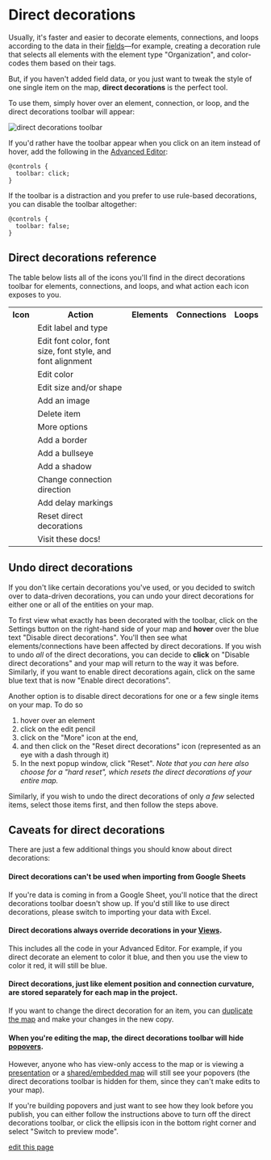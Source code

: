 # Direct decorations

Usually, it's faster and easier to decorate elements, connections, and loops according to the data in their [fields](/guides/fields.html)—for example, creating a decoration rule that selects all elements with the element type "Organization", and color-codes them based on their tags.

But, if you haven't added field data, or you just want to tweak the style of one single item on the map, **direct decorations** is the perfect tool.

To use them, simply hover over an element, connection, or loop, and the direct decorations toolbar will appear:

![direct decorations toolbar](/images/direct-decoration-toolbar.png)

If you'd rather have the toolbar appear when you click on an item instead of hover, add the following in the [Advanced Editor](/overview/view-editors.html#advanced-editor):

```
@controls {
  toolbar: click;
}
```

If the toolbar is a distraction and you prefer to use rule-based decorations, you can disable the toolbar altogether:

```
@controls {
  toolbar: false;
}
```


## Direct decorations reference

The table below lists all of the icons you'll find in the direct decorations toolbar for elements, connections, and loops, and what action each icon exposes to you.

<table class="table borderless">
  <tbody>
    <tr>
      <th class="text-center">Icon</th>
      <th class="text-left">Action</th>
      <th class="text-center">Elements</th>
      <th class="text-center">Connections</th>
      <th class="text-center">Loops</th>
    </tr>
    <tr>
      <td class="text-center"><i class="fa fa-pencil"></i></td>
      <td>Edit label and type</td>
      <td class="text-center"><i class="fa fa-check"></i></td>
      <td class="text-center"><i class="fa fa-check"></i></td>
      <td class="text-center"><i class="fa fa-check"></i></td>
    </tr>
    <tr>
      <td class="text-center"><i class="fa fa-font"></i></td>
      <td>Edit font color, font size, font style, and font alignment</td>
      <td class="text-center"><i class="fa fa-check"></i></td>
      <td class="text-center"><i class="fa fa-check"></i></td>
      <td class="text-center"><i class="fa fa-check"></i></td>
    </tr>
    <tr>
      <td class="text-center"><i class="fa fa-tint"></i></td>
      <td>Edit color</td>
      <td class="text-center"><i class="fa fa-check"></i></td>
      <td class="text-center"><i class="fa fa-check"></i></td>
      <td class="text-center"><i class="fa fa-check"></i></td>
    </tr>
    <tr>
      <td class="text-center"><i class="fa fa-arrows-alt"></i></td>
      <td>Edit size and/or shape</td>
      <td class="text-center"><i class="fa fa-check"></i></td>
      <td class="text-center"><i class="fa fa-check"></i></td>
      <td class="text-center"></td>
    </tr>
    <tr>
      <td class="text-center"><i class="fa fa-picture-o"></i></td>
      <td>Add an image</td>
      <td class="text-center"><i class="fa fa-check"></i></td>
      <td class="text-center"></i></td>
      <td class="text-center"></i></td>
    </tr>
    <tr>
      <td class="text-center"><i class="fa fa-trash-o"></i></td>
      <td>Delete item</td>
      <td class="text-center"><i class="fa fa-check"></i></td>
      <td class="text-center"><i class="fa fa-check"></i></td>
      <td class="text-center"><i class="fa fa-check"></i></td>
    </tr>
    <tr>
      <td class="text-center"><i class="fa fa-ellipsis-h"></i></td>
      <td>More options</td>
      <td class="text-center"><i class="fa fa-check"></i></td>
      <td class="text-center"><i class="fa fa-check"></i></td>
      <td class="text-center"><i class="fa fa-check"></i></td>
    </tr>
    <tr>
      <td class="text-center"><i class="fa fa-circle-o"></i></td>
      <td>Add a border</td>
      <td class="text-center"><i class="fa fa-check"></i></td>
      <td class="text-center"></td>
      <td class="text-center"></td>
    </tr>
    <tr>
      <td class="text-center"><i class="fa fa-dot-circle-o"></i></td>
      <td>Add a bullseye</td>
      <td class="text-center"><i class="fa fa-check"></i></td>
      <td class="text-center"></td>
      <td class="text-center"></td>
    </tr>
    <tr>
      <td class="text-center"><i class="fa fa-adjust"></i></td>
      <td>Add a shadow</td>
      <td class="text-center"><i class="fa fa-check"></i></td>
      <td class="text-center"></td>
      <td class="text-center"></td>
    </tr>
    <tr>
      <td class="text-center"><i class="fa fa-exchange"></i></td>
      <td>Change connection direction</td>
      <td class="text-center"></td>
      <td class="text-center"><i class="fa fa-check"></i></td>
      <td class="text-center"></td>
    </tr>
    <tr>
      <td class="text-center"><i class="fa fa-hourglass-half"></i></td>
      <td>Add delay markings</td>
      <td class="text-center"></td>
      <td class="text-center"><i class="fa fa-check"></i></td>
      <td class="text-center"></td>
    </tr>
    <tr>
      <td class="text-center"><i class="fa fa-eye-slash"></i></td>
      <td>Reset direct decorations</td>
      <td class="text-center"><i class="fa fa-check"></i></td>
      <td class="text-center"><i class="fa fa-check"></i></td>
      <td class="text-center"><i class="fa fa-check"></i></td>
    </tr>
    <tr>
      <td class="text-center"><i class="fa fa-question"></i></td>
      <td>Visit these docs!</td>
      <td class="text-center"><i class="fa fa-check"></i></td>
      <td class="text-center"><i class="fa fa-check"></i></td>
      <td class="text-center"><i class="fa fa-check"></i></td>
    </tr>
  </tbody>
</table>

## Undo direct decorations

If you don't like certain decorations you've used, or you decided to switch over to data-driven decorations, you can undo your direct decorations for either one or all of the entities on your map. 

To first view what exactly has been decorated with the toolbar, click on the Settings button on the right-hand side of your map and **hover** over the blue text "Disable direct decorations". You'll then see what elements/connections have been affected by direct decorations. If you wish to undo _all_ of the direct decorations, you can decide to **click** on "Disable direct decorations" and your map will return to the way it was before. Similarly, if you want to enable direct decorations again, click on the same blue text that is now "Enable direct decorations". 

Another option is to disable direct decorations for one or a few single items on your map. To do so

1. hover over an element
2. click on the edit pencil
3. click on the "More" icon at the end, 
4. and then click on the "Reset direct decorations" icon (represented as an eye with a dash through it) 
5. In the next popup window, click "Reset". 
_Note that you can here also choose for a "hard reset", which resets the direct decorations of your entire map._

Similarly, if you wish to undo the direct decorations of only _a few_ selected items, select those items first, and then follow the steps above. 

## Caveats for direct decorations

There are just a few additional things you should know about direct decorations:


#### Direct decorations can't be used when importing from Google Sheets

If you're data is coming in from a Google Sheet, you'll notice that the direct decorations toolbar doesn't show up. If you'd still like to use direct decorations, please switch to importing your data with Excel. 

#### Direct decorations always override decorations in your [Views](/guides/views.html).

This includes all the code in your Advanced Editor. For example, if you direct decorate an element to color it blue, and then you use the view to color it red, it will still be blue.


#### Direct decorations, just like element position and connection curvature, are stored separately for each map in the project.

If you want to change the direct decoration for an item, you can [duplicate the map](/overview/settings.html#map-settings) and make your changes in the new copy.


#### When you're editing the map, the direct decorations toolbar will hide [popovers](/guides/popovers.html).

However, anyone who has view-only access to the map or is viewing a [presentation](/guides/presentations.html) or a [shared/embedded map](/guides/share-and-embed.html) will still see your popovers (the direct decorations toolbar is hidden for them, since they can't make edits to your map).

If you're building popovers and just want to see how they look before you publish, you can either follow the instructions above to turn off the direct decorations toolbar, or click the ellipsis icon <i class="fa fa-ellipsis-h">  </i> in the bottom right corner and select "Switch to preview mode".


<span class="edit-link"><a href="https://github.com/kumu/docs/blob/master/guides/direct-decorations.md" target="_blank"><i class="fa fa-github"></i> edit this page</a></span>
